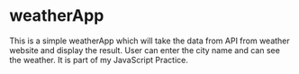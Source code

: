 # weatherApp
 This is a simple weatherApp which will take the data from API from weather website and display the result. User can enter the city name and can see the weather. It is part of my JavaScript Practice.
